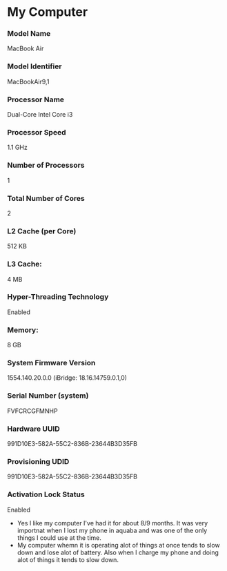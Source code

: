# My Computer

### Model Name
MacBook Air
### Model Identifier
 MacBookAir9,1
 ### Processor Name	
  Dual-Core Intel Core i3
 ### Processor Speed
 1.1 GHz
 ### Number of Processors
 1
 ### Total Number of Cores
 2
### L2 Cache (per Core)
512 KB
### L3 Cache:	
4 MB
### Hyper-Threading Technology
Enabled
### Memory:	
8 GB
### System Firmware Version
1554.140.20.0.0 (iBridge: 18.16.14759.0.1,0)
### Serial Number (system)	
FVFCRCGFMNHP
### Hardware UUID
991D10E3-582A-55C2-836B-23644B3D35FB
### Provisioning UDID
991D10E3-582A-55C2-836B-23644B3D35FB
### Activation Lock Status
Enabled

- Yes I like my computer I've had it for about 8/9 months. It was very importnat when I lost my phone in aquaba and was one of the only things I could use at the time. 
- My computer whemn it is operating alot of things at once tends to slow down and lose alot of battery. Also when I charge my phone and doing alot of things it tends to slow down.
